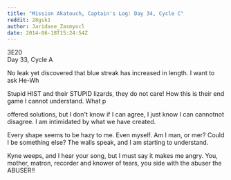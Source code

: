 ```yaml
---
title: "Mission Akatouch, Captain's Log: Day 34, Cycle C"
reddit: 28gsk1
author: Jaridase_Zasmyocl
date: 2014-06-18T15:24:54Z
---
```


3E20    
Day 33, Cycle A

No leak yet discovered that blue streak has increased in length. I want to ask He-Wh

Stupid HIST and their STUPID lizards, they do not care! How this is their end game I cannot understand. What p

offered solutions, but I don't know if I can agree, I just know I can cannotnot disagree. I am intimidated by what we have created. 

Every shape seems to be hazy to me. Even myself. Am I man, or mer? Could I be something else? The walls speak, and I am starting to understand. 

Kyne weeps, and I hear your song, but I must say it makes me angry. You, mother, matron, recorder and knower of tears, you side with the abuser the ABUSER!!

